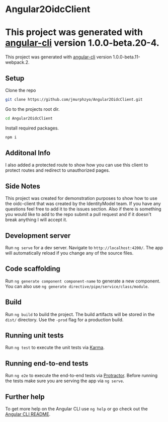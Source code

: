 # Angular2OidcClient


This project was generated with [angular-cli](https://github.com/angular/angular-cli) version 1.0.0-beta.20-4.
=======
This project was generated with [angular-cli](https://github.com/angular/angular-cli) version 1.0.0-beta.11-webpack.2.

## Setup
Clone the repo
```bash
git clone https://github.com/jmurphzyo/Angular2OidcClient.git
```
Go to the projects root dir.
```bash
cd Angular2OidcClient
```
Install required packages.
```bash
npm i
```

## Additonal Info
I also added a protected route to show how you can use this client to protect routes and redirect to unauthorized pages.


##  Side Notes
This project was created for demonstration purposes to show how to use the oidc-client that was created by the IdentityModel team. If you have any questions feel free to add it to the issues section. Also if there is something you would like to add to the repo submit a pull request and if it doesn't break anything I will accept it.
    

## Development server

Run `ng serve` for a dev server. Navigate to `http://localhost:4200/`. The app will automatically reload if you change any of the source files.

## Code scaffolding

Run `ng generate component component-name` to generate a new component. You can also use `ng generate directive/pipe/service/class/module`.

## Build

Run `ng build` to build the project. The build artifacts will be stored in the `dist/` directory. Use the `-prod` flag for a production build.

## Running unit tests

Run `ng test` to execute the unit tests via [Karma](https://karma-runner.github.io).

## Running end-to-end tests

Run `ng e2e` to execute the end-to-end tests via [Protractor](http://www.protractortest.org/).
Before running the tests make sure you are serving the app via `ng serve`.

## Further help

To get more help on the Angular CLI use `ng help` or go check out the [Angular CLI README](https://github.com/angular/angular-cli/blob/master/README.md).
